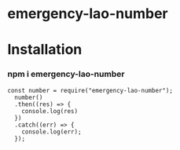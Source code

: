 # emergency-lao-number

# Installation

### npm i emergency-lao-number

```
const number = require("emergency-lao-number");
  number()
  .then((res) => {
    console.log(res)
  })
  .catch((err) => {
    console.log(err);
  });
  
```
